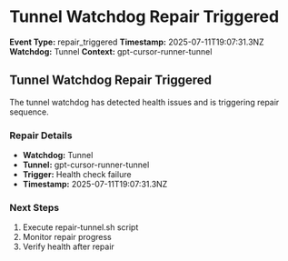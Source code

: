 # Tunnel Watchdog Repair Triggered

**Event Type:** repair_triggered
**Timestamp:** 2025-07-11T19:07:31.3NZ
**Watchdog:** Tunnel
**Context:** gpt-cursor-runner-tunnel


## Tunnel Watchdog Repair Triggered

The tunnel watchdog has detected health issues and is triggering repair sequence.

### Repair Details
- **Watchdog:** Tunnel
- **Tunnel:** gpt-cursor-runner-tunnel
- **Trigger:** Health check failure
- **Timestamp:** 2025-07-11T19:07:31.3NZ

### Next Steps
1. Execute repair-tunnel.sh script
2. Monitor repair progress
3. Verify health after repair


